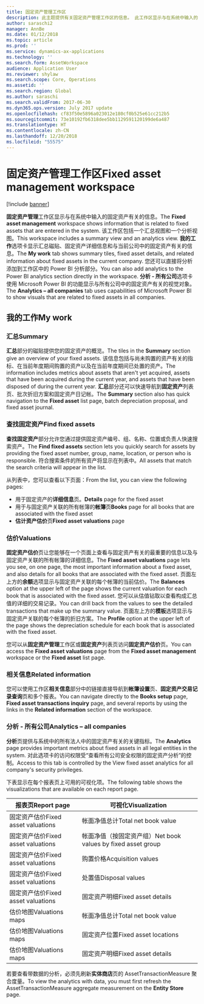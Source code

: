 ```yaml
---
title: 固定资产管理工作区
description: 此主题提供有关固定资产管理工作区的信息。 此工作区显示与在系统中输入的固定资产有关的信息。 它包含一个汇总视图和一个分析视图。
author: saraschi2
manager: AnnBe
ms.date: 01/12/2018
ms.topic: article
ms.prod: ''
ms.service: dynamics-ax-applications
ms.technology: ''
ms.search.form: AssetWorkspace
audience: Application User
ms.reviewer: shylaw
ms.search.scope: Core, Operations
ms.assetid: ''
ms.search.region: Global
ms.author: saraschi
ms.search.validFrom: 2017-06-30
ms.dyn365.ops.version: July 2017 update
ms.openlocfilehash: cf83f50e5896a023012e180cf0b525e61cc212b5
ms.sourcegitcommit: 73e10192fb6318dee5bb1129591120199de6a487
ms.translationtype: HT
ms.contentlocale: zh-CN
ms.lasthandoff: 12/20/2018
ms.locfileid: "55575"
---
```

# <a name="fixed-asset-management-workspace"></a><span data-ttu-id="2fbb7-105">固定资产管理工作区</span><span class="sxs-lookup"><span data-stu-id="2fbb7-105">Fixed asset management workspace</span></span>

[!include [banner](../includes/banner.md)]

<span data-ttu-id="2fbb7-106">**固定资产管理**工作区显示与在系统中输入的固定资产有关的信息。</span><span class="sxs-lookup"><span data-stu-id="2fbb7-106">The **Fixed asset management** workspace shows information that is related to fixed assets that are entered in the system.</span></span> <span data-ttu-id="2fbb7-107">该工作区包括一个汇总视图和一个分析视图。</span><span class="sxs-lookup"><span data-stu-id="2fbb7-107">This workspace includes a summary view and an analytics view.</span></span> <span data-ttu-id="2fbb7-108">**我的工作**选项卡显示汇总磁贴、固定资产详细信息和与当前公司中的固定资产有关的信息。</span><span class="sxs-lookup"><span data-stu-id="2fbb7-108">The **My work** tab shows summary tiles, fixed asset details, and related information about fixed assets in the current company.</span></span> <span data-ttu-id="2fbb7-109">您还可以直接将分析添加到工作区中的 Power BI 分析部分。</span><span class="sxs-lookup"><span data-stu-id="2fbb7-109">You can also add analytics to the Power BI analytics section directly in the workspace.</span></span> <span data-ttu-id="2fbb7-110">**分析 - 所有公司**选项卡使用 Microsoft Power BI 的功能显示与所有公司中的固定资产有关的视觉对象。</span><span class="sxs-lookup"><span data-stu-id="2fbb7-110">The **Analytics – all companies** tab uses capabilities of Microsoft Power BI to show visuals that are related to fixed assets in all companies.</span></span>

## <a name="my-work"></a><span data-ttu-id="2fbb7-111">我的工作</span><span class="sxs-lookup"><span data-stu-id="2fbb7-111">My work</span></span>

### <a name="summary"></a><span data-ttu-id="2fbb7-112">汇总</span><span class="sxs-lookup"><span data-stu-id="2fbb7-112">Summary</span></span>

<span data-ttu-id="2fbb7-113">**汇总**部分的磁贴提供您的固定资产的概览。</span><span class="sxs-lookup"><span data-stu-id="2fbb7-113">The tiles in the **Summary** section give an overview of your fixed assets.</span></span> <span data-ttu-id="2fbb7-114">该信息包括与尚未购置的资产有关的指标、在当前年度期间购置的资产以及在当前年度期间已处置的资产。</span><span class="sxs-lookup"><span data-stu-id="2fbb7-114">The information includes metrics about assets that aren't yet acquired, assets that have been acquired during the current year, and assets that have been disposed of during the current year.</span></span> <span data-ttu-id="2fbb7-115">**汇总**部分还可以快速导航到**固定资产**列表页、批次折旧方案和固定资产日记帐。</span><span class="sxs-lookup"><span data-stu-id="2fbb7-115">The **Summary** section also has quick navigation to the **Fixed asset** list page, batch depreciation proposal, and fixed asset journal.</span></span>

### <a name="find-fixed-assets"></a><span data-ttu-id="2fbb7-116">查找固定资产</span><span class="sxs-lookup"><span data-stu-id="2fbb7-116">Find fixed assets</span></span>

<span data-ttu-id="2fbb7-117">**查找固定资产**部分允许您通过提供固定资产编号、组、名称、位置或负责人快速搜索资产。</span><span class="sxs-lookup"><span data-stu-id="2fbb7-117">The **Find fixed assets** section lets you quickly search for assets by providing the fixed asset number, group, name, location, or person who is responsible.</span></span> <span data-ttu-id="2fbb7-118">符合搜索条件的所有资产将显示在列表中。</span><span class="sxs-lookup"><span data-stu-id="2fbb7-118">All assets that match the search criteria will appear in the list.</span></span>

<span data-ttu-id="2fbb7-119">从列表中，您可以查看以下页面：</span><span class="sxs-lookup"><span data-stu-id="2fbb7-119">From the list, you can view the following pages:</span></span>

 - <span data-ttu-id="2fbb7-120">用于固定资产的**详细信息**页。</span><span class="sxs-lookup"><span data-stu-id="2fbb7-120">**Details** page for the fixed asset</span></span>
 - <span data-ttu-id="2fbb7-121">用于与固定资产关联的所有帐簿的**帐簿**页</span><span class="sxs-lookup"><span data-stu-id="2fbb7-121">**Books** page for all books that are associated with the fixed asset</span></span>
 - <span data-ttu-id="2fbb7-122">**估计资产估价**页</span><span class="sxs-lookup"><span data-stu-id="2fbb7-122">**Fixed asset valuations** page</span></span>

### <a name="valuations"></a><span data-ttu-id="2fbb7-123">估价</span><span class="sxs-lookup"><span data-stu-id="2fbb7-123">Valuations</span></span>

<span data-ttu-id="2fbb7-124">**固定资产估价**页让您能够在一个页面上查看与固定资产有关的最重要的信息以及与固定资产关联的所有帐簿的详细信息。</span><span class="sxs-lookup"><span data-stu-id="2fbb7-124">The **Fixed asset valuations** page lets you see, on one page, the most important information about a fixed asset, and also details for all books that are associated with the fixed asset.</span></span> <span data-ttu-id="2fbb7-125">页面左上方的**余额**选项显示与固定资产关联的每个帐簿的当前估价。</span><span class="sxs-lookup"><span data-stu-id="2fbb7-125">The **Balances** option at the upper left of the page shows the current valuation for each book that is associated with the fixed asset.</span></span> <span data-ttu-id="2fbb7-126">您可以从估值钻取以查看构成汇总值的详细的交易记录。</span><span class="sxs-lookup"><span data-stu-id="2fbb7-126">You can drill back from the values to see the detailed transactions that make up the summary value.</span></span> <span data-ttu-id="2fbb7-127">页面左上方的**模板**选项显示与固定资产关联的每个帐簿的折旧方案。</span><span class="sxs-lookup"><span data-stu-id="2fbb7-127">The **Profile** option at the upper left of the page shows the depreciation schedule for each book that is associated with the fixed asset.</span></span>

<span data-ttu-id="2fbb7-128">您可以从**固定资产管理**工作区或**固定资产**列表页访问**固定资产估价**页。</span><span class="sxs-lookup"><span data-stu-id="2fbb7-128">You can access the **Fixed asset valuations** page from the **Fixed asset management** workspace or the **Fixed asset** list page.</span></span>

### <a name="related-information"></a><span data-ttu-id="2fbb7-129">相关信息</span><span class="sxs-lookup"><span data-stu-id="2fbb7-129">Related information</span></span>

<span data-ttu-id="2fbb7-130">您可以使用工作区**相关信息**部分中的链接直接导航到**帐簿设置**页、**固定资产交易记录查询**页和多个报表。</span><span class="sxs-lookup"><span data-stu-id="2fbb7-130">You can navigate directly to the **Books setup** page, **Fixed asset transactions inquiry** page, and several reports by using the links in the **Related information** section of the workspace.</span></span>

### <a name="analytics--all-companies"></a><span data-ttu-id="2fbb7-131">分析 - 所有公司</span><span class="sxs-lookup"><span data-stu-id="2fbb7-131">Analytics – all companies</span></span>

<span data-ttu-id="2fbb7-132">**分析**页提供与系统中的所有法人中的固定资产有关的关键指标。</span><span class="sxs-lookup"><span data-stu-id="2fbb7-132">The **Analytics** page provides important metrics about fixed assets in all legal entities in the system.</span></span> <span data-ttu-id="2fbb7-133">对此选项卡的访问权限受“查看所有公司安全权限的固定资产分析”的控制。</span><span class="sxs-lookup"><span data-stu-id="2fbb7-133">Access to this tab is controlled by the View fixed asset analytics for all company's security privileges.</span></span>

<span data-ttu-id="2fbb7-134">下表显示在每个报表页上可用的可视化项。</span><span class="sxs-lookup"><span data-stu-id="2fbb7-134">The following table shows the visualizations that are available on each report page.</span></span>

| <span data-ttu-id="2fbb7-135">报表页</span><span class="sxs-lookup"><span data-stu-id="2fbb7-135">Report page</span></span>            | <span data-ttu-id="2fbb7-136">可视化</span><span class="sxs-lookup"><span data-stu-id="2fbb7-136">Visualization</span></span>        |
|------------------------|----------------------|
| <span data-ttu-id="2fbb7-137">固定资产估价</span><span class="sxs-lookup"><span data-stu-id="2fbb7-137">Fixed asset valuations</span></span> | <span data-ttu-id="2fbb7-138">帐面净值总计</span><span class="sxs-lookup"><span data-stu-id="2fbb7-138">Total net book value</span></span> |
| <span data-ttu-id="2fbb7-139">固定资产估价</span><span class="sxs-lookup"><span data-stu-id="2fbb7-139">Fixed asset valuations</span></span> | <span data-ttu-id="2fbb7-140">帐面净值（按固定资产组）</span><span class="sxs-lookup"><span data-stu-id="2fbb7-140">Net book values by fixed asset group</span></span> |
| <span data-ttu-id="2fbb7-141">固定资产估价</span><span class="sxs-lookup"><span data-stu-id="2fbb7-141">Fixed asset valuations</span></span> | <span data-ttu-id="2fbb7-142">购置价格</span><span class="sxs-lookup"><span data-stu-id="2fbb7-142">Acquisition values</span></span> |
| <span data-ttu-id="2fbb7-143">固定资产估价</span><span class="sxs-lookup"><span data-stu-id="2fbb7-143">Fixed asset valuations</span></span> | <span data-ttu-id="2fbb7-144">处置值</span><span class="sxs-lookup"><span data-stu-id="2fbb7-144">Disposal values</span></span> |
| <span data-ttu-id="2fbb7-145">固定资产估价</span><span class="sxs-lookup"><span data-stu-id="2fbb7-145">Fixed asset valuations</span></span> | <span data-ttu-id="2fbb7-146">固定资产明细</span><span class="sxs-lookup"><span data-stu-id="2fbb7-146">Fixed asset details</span></span> |
| <span data-ttu-id="2fbb7-147">估价地图</span><span class="sxs-lookup"><span data-stu-id="2fbb7-147">Valuations maps</span></span>        | <span data-ttu-id="2fbb7-148">帐面净值总计</span><span class="sxs-lookup"><span data-stu-id="2fbb7-148">Total net book value</span></span> |
| <span data-ttu-id="2fbb7-149">估价地图</span><span class="sxs-lookup"><span data-stu-id="2fbb7-149">Valuations maps</span></span>        | <span data-ttu-id="2fbb7-150">固定资产位置</span><span class="sxs-lookup"><span data-stu-id="2fbb7-150">Fixed asset locations</span></span> |
| <span data-ttu-id="2fbb7-151">估价地图</span><span class="sxs-lookup"><span data-stu-id="2fbb7-151">Valuations maps</span></span>        | <span data-ttu-id="2fbb7-152">固定资产明细</span><span class="sxs-lookup"><span data-stu-id="2fbb7-152">Fixed asset details</span></span> |

<span data-ttu-id="2fbb7-153">若要查看带数据的分析，必须先刷新**实体商店**页的 AssetTransactionMeasure 聚合度量。</span><span class="sxs-lookup"><span data-stu-id="2fbb7-153">To view the analytics with data, you must first refresh the AssetTransactionMeasure aggregate measurement on the **Entity Store** page.</span></span>
